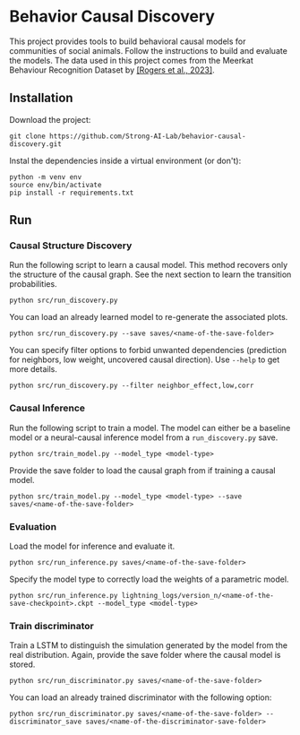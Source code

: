 # Behavior Causal Discovery

This project provides tools to build behavioral causal models for communities of social animals. Follow the instructions to build and evaluate the models. The data used in this project comes from the Meerkat Behaviour Recognition Dataset by [[Rogers et al., 2023]](https://arxiv.org/abs/2306.11326).

## Installation

Download the project:
```
git clone https://github.com/Strong-AI-Lab/behavior-causal-discovery.git
```

Instal the dependencies inside a virtual environment (or don't):
```
python -m venv env
source env/bin/activate
pip install -r requirements.txt
```

## Run

### Causal Structure Discovery

Run the following script to learn a causal model. This method recovers only the structure of the causal graph. See the next section to learn the transition probabilities.
```
python src/run_discovery.py
```

You can load an already learned model to re-generate the associated plots.
```
python src/run_discovery.py --save saves/<name-of-the-save-folder>
```

You can specify filter options to forbid unwanted dependencies (prediction for neighbors, low weight, uncovered causal direction). Use `--help` to get more details.
```
python src/run_discovery.py --filter neighbor_effect,low,corr
``` 

### Causal Inference

Run the following script to train a model. The model can either be a baseline model or a neural-causal inference model from a `run_discovery.py` save.
```
python src/train_model.py --model_type <model-type>
``` 

Provide the save folder to load the causal graph from if training a causal model.
```
python src/train_model.py --model_type <model-type> --save saves/<name-of-the-save-folder>
``` 


### Evaluation

Load the model for inference and evaluate it.
```
python src/run_inference.py saves/<name-of-the-save-folder>
```

Specify the model type to correctly load the weights of a parametric model.
```
python src/run_inference.py lightning_logs/version_n/<name-of-the-save-checkpoint>.ckpt --model_type <model-type>
```

### Train discriminator

Train a LSTM to distinguish the simulation generated by the model from the real distribution. Again, provide the save folder where the causal model is stored.
```
python src/run_discriminator.py saves/<name-of-the-save-folder>
```

You can load an already trained discriminator with the following option:
```
python src/run_discriminator.py saves/<name-of-the-save-folder> --discriminator_save saves/<name-of-the-discriminator-save-folder>
```
